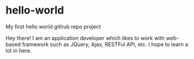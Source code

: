 # hello-world
My first hello world github repo project

Hey there! I am an application developer which likes to work with web-based framework
such as JQuery, Ajax, RESTFul API, etc. I hope to learn a lot in here.
